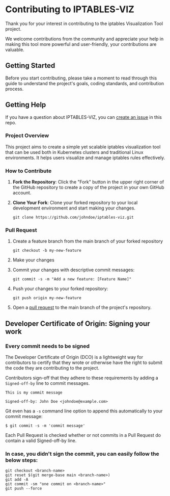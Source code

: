 # Contributing to IPTABLES-VIZ

Thank you for your interest in contributing to the iptables Visualization Tool project. 

We welcome contributions from the community and appreciate your help in making this tool more powerful and user-friendly, your contributions are valuable.

## Getting Started

Before you start contributing, please take a moment to read through this guide to understand the project's goals, coding standards, and contribution process.

## Getting Help

If you have a question about IPTABLES-VIZ, you can [create an issue](https://github.com/iptables-viz/iptables-viz/issues) in this repo.

### Project Overview

This project aims to create a simple yet scalable iptables visualization tool that can be used both in Kubernetes clusters and traditional Linux environments. It helps users visualize and manage iptables rules effectively.

### How to Contribute

1. **Fork the Repository**: Click the "Fork" button in the upper right corner of the GitHub repository to create a copy of the project in your own GitHub account.

2. **Clone Your Fork**: Clone your forked repository to your local development environment and start making your changes.

   ```
   git clone https://github.com/johndoe/iptables-viz.git
   ```

### Pull Request

1. Create a feature branch from the main branch of your forked repository

   ```
   git checkout -b my-new-feature
   ```
   
2. Make your changes

3. Commit your changes with descriptive commit messages:

   ```
   git commit -s -m "Add a new feature: [Feature Name]"
   ```

4. Push your changes to your forked repository:

   ```
   git push origin my-new-feature
   ```

5. Open a [pull request](https://github.com/26tanishabanik/iptables-viz/pulls) to the main branch of the project's repository.

## Developer Certificate of Origin: Signing your work

### Every commit needs to be signed

The Developer Certificate of Origin (DCO) is a lightweight way for contributors to certify that they wrote or otherwise have the right to submit the code they are contributing to the project.

Contributors sign-off that they adhere to these requirements by adding a `Signed-off-by` line to commit messages.

```
This is my commit message

Signed-off-by: John Doe <johndoe@example.com>
```
Git even has a `-s` command line option to append this automatically to your commit message:
```
$ git commit -s -m 'commit message'
```

Each Pull Request is checked  whether or not commits in a Pull Request do contain a valid Signed-off-by line.

### In case, you didn't sign the commit, you can easily follow the below steps:

```
git checkout <branch-name>
git reset $(git merge-base main <branch-name>)
git add -A
git commit -sm "one commit on <branch-name>"
git push --force
```